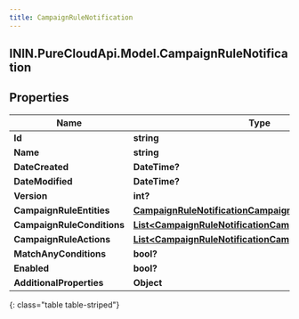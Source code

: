 ```yaml
---
title: CampaignRuleNotification
---
```

## ININ.PureCloudApi.Model.CampaignRuleNotification

## Properties

|Name | Type | Description | Notes|
|------------ | ------------- | ------------- | -------------|
| **Id** | **string** |  | [optional] |
| **Name** | **string** |  | [optional] |
| **DateCreated** | **DateTime?** |  | [optional] |
| **DateModified** | **DateTime?** |  | [optional] |
| **Version** | **int?** |  | [optional] |
| **CampaignRuleEntities** | [**CampaignRuleNotificationCampaignRuleEntities**](CampaignRuleNotificationCampaignRuleEntities.html) |  | [optional] |
| **CampaignRuleConditions** | [**List&lt;CampaignRuleNotificationCampaignRuleConditions&gt;**](CampaignRuleNotificationCampaignRuleConditions.html) |  | [optional] |
| **CampaignRuleActions** | [**List&lt;CampaignRuleNotificationCampaignRuleActions&gt;**](CampaignRuleNotificationCampaignRuleActions.html) |  | [optional] |
| **MatchAnyConditions** | **bool?** |  | [optional] |
| **Enabled** | **bool?** |  | [optional] |
| **AdditionalProperties** | **Object** |  | [optional] |
{: class="table table-striped"}


